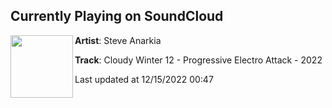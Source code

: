 ## Currently Playing on SoundCloud

[<img align="left" width="100" src="https://i1.sndcdn.com/artworks-ouKGzqyOS5YM7nZW-ndzlcA-t500x500.jpg">](https://soundcloud.com/steve-anarkia/cloudy-winter-12-progressive-electro-attack-2022)

**Artist**: Steve Anarkia 

**Track**: Cloudy Winter 12 - Progressive Electro Attack - 2022

Last updated at 12/15/2022 00:47
